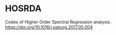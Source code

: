 # HOSRDA
Codes of Higher Order Spectral Regression analysis. https://doi.org/10.1016/j.patcog.2017.05.004
